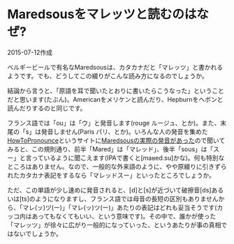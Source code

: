 # Maredsousをマレッツと読むのはなぜ?

2015-07-12作成

ベルギービールで有名なMaredsousは、カタカナだと「マレッツ」と書かれるようです。でも、どうしてこの綴りがこんな読み方になるのでしょうか。

結論から言うと、「原語を耳で聞いたとおりに書いたらこうなった」ということだと思います(たぶん)。Americanをメリケンと読んだり、Hepburnをヘボンと読んだりするのと同じです。

フランス語では「ou」は「ウ」と発音します(rouge ルージュ、とか)。また、末尾の「s」は発音しません(Paris パリ、とか)。いろんな人の発音を集めた[HowToPronounce](https://www.howtopronounce.com/)というサイトに[Maredsousの実際の発音があった](https://www.howtopronounce.com/french/maredsous/)ので聞いてみると、この規則通り、前半「Mared」は「マレッド」、後半「sous」は「スー」と言っているように聞こえます(IPAで書くと[maʁed.su]かな)。何も特別なところはありません。なので、一般的な外来語のように、やや原綴りに引きずられたカタカナ表記をするなら「マレッドスー」といったところでしょうか。

ただ、この単語が少し速めに発音されると、[d]と[s]が近づいて破擦音[ds]あるいは[ts]のようになりますし、フランス語では母音の長短の区別もありませんから、「マレ(ッ)ヅ(ー)」「マレ(ッ)ツ(ー)」あたりの表記はどれも妥当そうです(カッコ内はあってもなくてもいい、という意味です)。その中で、誰かが使った「マレッツ」が徐々に広がり一般的になっていった、というあたりが事の真相ではないでしょうか。
